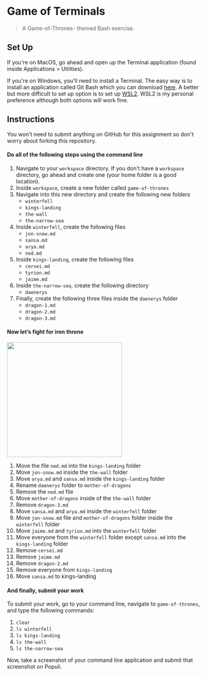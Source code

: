 # Game of Terminals

> A Game-of-Thrones- themed Bash exercise.

## Set Up

If you're on MacOS, go ahead and open up the Terminal application (found inside Applications > Utilities).

If you're on Windows, you'll need to install a Terminal. The easy way is to install an application called Git Bash which you can download [here](https://git-scm.com/download/win). A better but more difficult to set up option is to set up [WSL2](https://docs.microsoft.com/en-us/windows/wsl/install-win10). WSL2 is my personal preference although both options will work fine.

## Instructions

You won't need to submit anything on GitHub for this assignment so don't worry about forking this repository.

#### Do all of the following steps using the command line

1. Navigate to your `workspace` directory. If you don't have a `workspace` directory, go ahead and create one (your home folder is a good location).
1. Inside `workspace`, create a new folder called `game-of-thrones`
2. Navigate into this new directory and create the following new folders
    * `winterfell`
    * `kings-landing`
    * `the-wall`
    * `the-narrow-sea`
1. Inside `winterfell`, create the following files
    * `jon-snow.md`
    * `sansa.md`
    * `arya.md`
    * `ned.md`
1. Inside `kings-landing`, create the following files
    * `cersei.md`
    * `tyrion.md`
    * `jaime.md`
1. Inside `the-narrow-sea`, create the following directory
    * `daenerys`
1. Finally, create the following three files inside the `daenerys` folder
    * `dragon-1.md`
    * `dragon-2.md`
    * `dragon-3.md`

#### Now let’s fight for **iron throne**

<img src="https://odditymall.com/includes/content/game-of-thrones-iron-throne-cat-bed-0.jpg" width="300px"/>

1. Move the file `ned.md` into the `kings-landing` folder
1. Move `jon-snow.md` inside the `the-wall` folder
1. Move `arya.md` and `sansa.md` inside the `kings-landing` folder
1. Rename `daenerys` folder to `mother-of-dragons`
1. Remove the `ned.md` file
1. Move `mother-of-dragons` inside of the `the-wall` folder
1. Remove `dragon-3.md`
1. Move `sansa.md` and `arya.md` inside the `winterfell` folder
1. Move `jon-snow.md` file and `mother-of-dragons` folder inside the `winterfell` folder
1. Move `jaime.md` and `tyrion.md` into the `winterfell` folder
1. Move everyone from the `winterfell` folder except `sansa.md` into the `kings-landing` folder
1. Remove `cersei.md`
1. Remove `jaime.md`
1. Remove `dragon-2.md`
1. Remove everyone from `kings-landing`
1. Move `sansa.md` to kings-landing

#### And finally, submit your work

To submit your work, go to your command line, navigate to `game-of-thrones`, and type the following commands:
1. `clear`
1. `ls winterfell`
1. `ls kings-landing`
1. `ls the-wall`
1. `ls the-narrow-sea`

Now, take a screenshot of your command line application and submit that screenshot on Populi.
